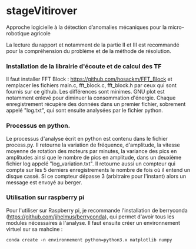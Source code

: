 # stageVitirover
Approche logicielle à la détection d’anomalies mécaniques pour la micro-robotique agricole

La lecture du rapport et notamment de la partie II et III est recommandé pour la compréhension du problème et de la méthode de résolution.

### Installation de la librairie d'écoute et de calcul des TF
Il faut installer FFT Block : https://github.com/hosackm/FFT_Block
et remplacer les fichiers main.c, fft_block.c, fft_block.h par ceux qui sont fournis sur ce github. Les différences sont minimes. GNU plot est notamment enlevé pour diminuer la consommation d'énergie.
Chaque enregistrement récupère des données dans un premier fichier, sobrement appelé "log.txt", qui sont ensuite analysées par le fichier python.

### Processus en python.
Le processus d'analyse écrit en python est contenu dans le fichier process.py. Il retourne la variation de fréquence, d'amplitude, la vitesse moyenne de rotation des moteurs par minutes, la variance des pics en amplitudes ainsi que le nombre de pics en amplitude, dans un deuxième fichier log appelé "log_variation.txt". Il retourne aussi un compteur qui compte sur les 5 derniers enregistrements le nombre de fois où il entend un disque cassé. Si ce compteur dépasse 3 (arbitraire pour l'instant) alors un message est envoyé au berger.

### Utilisation sur raspberry pi
Pour l'utiliser sur Raspberry pi, je recommande l'installation de berryconda (https://github.com/jjhelmus/berryconda), qui permet d'avoir tous les modules nécessaires à l'analyse. Il faut ensuite créer un environnement virtuel sur sa mahcine :

```
conda create -n environnement python=python3.x matplotlib numpy
```
